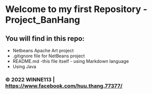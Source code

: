 # Welcome to my first Repository - Project_BanHang

## You will find in this repo: 
* Netbeans Apache Art project
* .gitignore file for NetBeans project
* README.md -this file itself - using Markdown language
* Using Java
### © 2022 WINNE113 | https://www.facebook.com/huu.thang.77377/